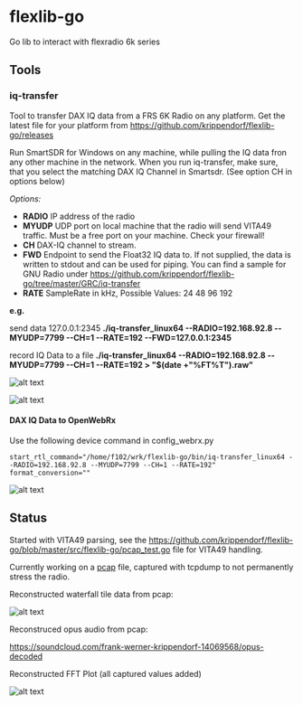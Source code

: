 # flexlib-go
Go lib to interact with flexradio 6k series


## Tools

### iq-transfer
Tool to transfer DAX IQ data from a FRS 6K Radio on any platform. Get the latest file for your platform from https://github.com/krippendorf/flexlib-go/releases

Run SmartSDR for Windows on any machine, while pulling the IQ data fron any other machine in the network.
When you run iq-transfer, make sure, that you select the matching DAX IQ Channel in Smartsdr. (See option CH in options below)

_Options:_
* **RADIO** IP address of the radio
* **MYUDP** UDP port on local machine that the radio will send VITA49 traffic. Must be a free port on your machine. Check your firewall! 
* **CH** DAX-IQ channel to stream.
* **FWD** Endpoint to send the Float32 IQ data to. If not supplied, the data is written to stdout and can be used for piping. You can find a sample for GNU Radio under https://github.com/krippendorf/flexlib-go/tree/master/GRC/iq-transfer
* **RATE** SampleRate in kHz, Possible Values: 24 48 96 192

__e.g.__

send data 127.0.0.1:2345 **./iq-transfer_linux64  --RADIO=192.168.92.8 --MYUDP=7799 --CH=1 --RATE=192 --FWD=127.0.0.1:2345**
 
record IQ Data to a file **./iq-transfer_linux64  --RADIO=192.168.92.8 --MYUDP=7799 --CH=1 --RATE=192 > "$(date +"%FT%T").raw"**

![alt text](https://github.com/krippendorf/flexlib-go/raw/master/GRC/iq-transfer/iq_transfer_fft.png "FFT with GRC using iq-transfer util")

![alt text](https://github.com/krippendorf/flexlib-go/raw/master/GRC/iq-transfer/2017-10-07_20_15_54-SmartSDR-Win.png "DAX IQ setting in SmartSDR")

#### DAX IQ Data to OpenWebRx ### 

Use the following device command in config_webrx.py
```
start_rtl_command="/home/f102/wrk/flexlib-go/bin/iq-transfer_linux64 --RADIO=192.168.92.8 --MYUDP=7799 --CH=1 --RATE=192"
format_conversion=""
```

![alt text](https://github.com/krippendorf/flexlib-go/raw/master/GRC/iq-transfer/openwebrx.png "DAX IQ to OpenWebRX")


## Status
Started with VITA49 parsing, see the https://github.com/krippendorf/flexlib-go/blob/master/src/flexlib-go/pcap_test.go file for VITA49 handling. 

Currently working on a [pcap](https://github.com/krippendorf/flexlib-go/tree/master/test_input) file, captured with tcpdump to not permanently stress the radio.

Reconstructed waterfall tile data from pcap:

![alt text](https://github.com/krippendorf/flexlib-go/raw/master/test_output/waterfall.png "waterfall from pcap")

Reconstruced opus audio from pcap: 

https://soundcloud.com/frank-werner-krippendorf-14069568/opus-decoded

Reconstructed FFT Plot (all captured values added)

![alt text](https://github.com/krippendorf/flexlib-go/raw/master/test_output/fft.png "fft from pcap")